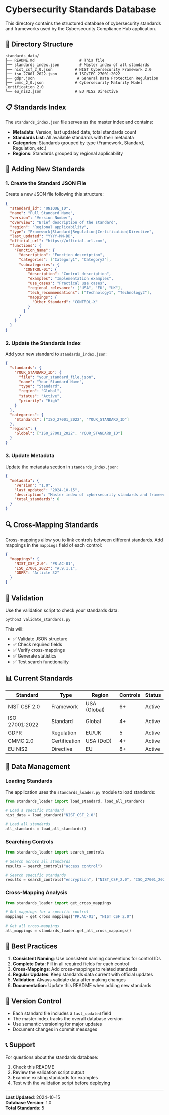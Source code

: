 # Cybersecurity Standards Database

This directory contains the structured database of cybersecurity standards and frameworks used by the Cybersecurity Compliance Hub application.

## 📁 Directory Structure

```
standards_data/
├── README.md                    # This file
├── standards_index.json         # Master index of all standards
├── nist_csf_2_0.json          # NIST Cybersecurity Framework 2.0
├── iso_27001_2022.json        # ISO/IEC 27001:2022
├── gdpr.json                   # General Data Protection Regulation
├── cmmc_2_0.json              # Cybersecurity Maturity Model Certification 2.0
└── eu_nis2.json               # EU NIS2 Directive
```

## 📋 Standards Index

The `standards_index.json` file serves as the master index and contains:

- **Metadata**: Version, last updated date, total standards count
- **Standards List**: All available standards with their metadata
- **Categories**: Standards grouped by type (Framework, Standard, Regulation, etc.)
- **Regions**: Standards grouped by regional applicability

## 🔧 Adding New Standards

### 1. Create the Standard JSON File

Create a new JSON file following this structure:

```json
{
  "standard_id": "UNIQUE_ID",
  "name": "Full Standard Name",
  "version": "Version Number",
  "overview": "Brief description of the standard",
  "region": "Regional applicability",
  "type": "Framework|Standard|Regulation|Certification|Directive",
  "last_updated": "YYYY-MM-DD",
  "official_url": "https://official-url.com",
  "functions": {
    "Function_Name": {
      "description": "Function description",
      "categories": ["Category1", "Category2"],
      "subcategories": {
        "CONTROL-01": {
          "description": "Control description",
          "examples": "Implementation examples",
          "use_cases": "Practical use cases",
          "regional_relevance": ["USA", "EU", "UK"],
          "tech_recommendations": ["Technology1", "Technology2"],
          "mappings": {
            "Other_Standard": "CONTROL-X"
          }
        }
      }
    }
  }
}
```

### 2. Update the Standards Index

Add your new standard to `standards_index.json`:

```json
{
  "standards": {
    "YOUR_STANDARD_ID": {
      "file": "your_standard_file.json",
      "name": "Your Standard Name",
      "type": "Standard",
      "region": "Global",
      "status": "Active",
      "priority": "High"
    }
  },
  "categories": {
    "Standards": ["ISO_27001_2022", "YOUR_STANDARD_ID"]
  },
  "regions": {
    "Global": ["ISO_27001_2022", "YOUR_STANDARD_ID"]
  }
}
```

### 3. Update Metadata

Update the metadata section in `standards_index.json`:

```json
{
  "metadata": {
    "version": "1.0",
    "last_updated": "2024-10-15",
    "description": "Master index of cybersecurity standards and frameworks",
    "total_standards": 6
  }
}
```

## 🔍 Cross-Mapping Standards

Cross-mappings allow you to link controls between different standards. Add mappings in the `mappings` field of each control:

```json
{
  "mappings": {
    "NIST_CSF_2.0": "PR.AC-01",
    "ISO_27001_2022": "A.9.1.1",
    "GDPR": "Article 32"
  }
}
```

## 🧪 Validation

Use the validation script to check your standards data:

```bash
python3 validate_standards.py
```

This will:
- ✅ Validate JSON structure
- ✅ Check required fields
- ✅ Verify cross-mappings
- ✅ Generate statistics
- ✅ Test search functionality

## 📊 Current Standards

| Standard | Type | Region | Controls | Status |
|----------|------|--------|----------|--------|
| NIST CSF 2.0 | Framework | USA (Global) | 6+ | Active |
| ISO 27001:2022 | Standard | Global | 4+ | Active |
| GDPR | Regulation | EU/UK | 5 | Active |
| CMMC 2.0 | Certification | USA (DoD) | 4+ | Active |
| EU NIS2 | Directive | EU | 8+ | Active |

## 🔧 Data Management

### Loading Standards

The application uses the `standards_loader.py` module to load standards:

```python
from standards_loader import load_standard, load_all_standards

# Load a specific standard
nist_data = load_standard("NIST_CSF_2.0")

# Load all standards
all_standards = load_all_standards()
```

### Searching Controls

```python
from standards_loader import search_controls

# Search across all standards
results = search_controls("access control")

# Search specific standards
results = search_controls("encryption", ["NIST_CSF_2.0", "ISO_27001_2022"])
```

### Cross-Mapping Analysis

```python
from standards_loader import get_cross_mappings

# Get mappings for a specific control
mappings = get_cross_mappings("PR.AC-01", "NIST_CSF_2.0")

# Get all cross-mappings
all_mappings = standards_loader.get_all_cross_mappings()
```

## 🚀 Best Practices

1. **Consistent Naming**: Use consistent naming conventions for control IDs
2. **Complete Data**: Fill in all required fields for each control
3. **Cross-Mappings**: Add cross-mappings to related standards
4. **Regular Updates**: Keep standards data current with official updates
5. **Validation**: Always validate data after making changes
6. **Documentation**: Update this README when adding new standards

## 🔄 Version Control

- Each standard file includes a `last_updated` field
- The master index tracks the overall database version
- Use semantic versioning for major updates
- Document changes in commit messages

## 📞 Support

For questions about the standards database:
1. Check this README
2. Review the validation script output
3. Examine existing standards for examples
4. Test with the validation script before deploying

---

**Last Updated**: 2024-10-15  
**Database Version**: 1.0  
**Total Standards**: 5
